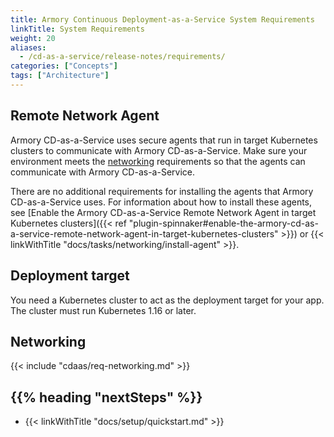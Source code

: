 ```yaml
---
title: Armory Continuous Deployment-as-a-Service System Requirements
linkTitle: System Requirements
weight: 20
aliases:
  - /cd-as-a-service/release-notes/requirements/
categories: ["Concepts"]
tags: ["Architecture"]
---
```


## Remote Network Agent

Armory CD-as-a-Service uses secure agents that run in target Kubernetes clusters to communicate with Armory CD-as-a-Service. Make sure your environment meets the [networking](#networking) requirements so that the agents can communicate with Armory CD-as-a-Service.

There are no additional requirements for installing the agents that Armory CD-as-a-Service uses. For information about how to install these agents, see [Enable the Armory CD-as-a-Service Remote Network Agent in target Kubernetes clusters]({{< ref "plugin-spinnaker#enable-the-armory-cd-as-a-service-remote-network-agent-in-target-kubernetes-clusters" >}}) or {{< linkWithTitle "docs/tasks/networking/install-agent" >}}.

## Deployment target

You need a Kubernetes cluster to act as the deployment target for your app. The cluster must run Kubernetes 1.16 or later.

## Networking

{{< include "cdaas/req-networking.md" >}}

## {{% heading "nextSteps" %}}

* {{< linkWithTitle "docs/setup/quickstart.md" >}}